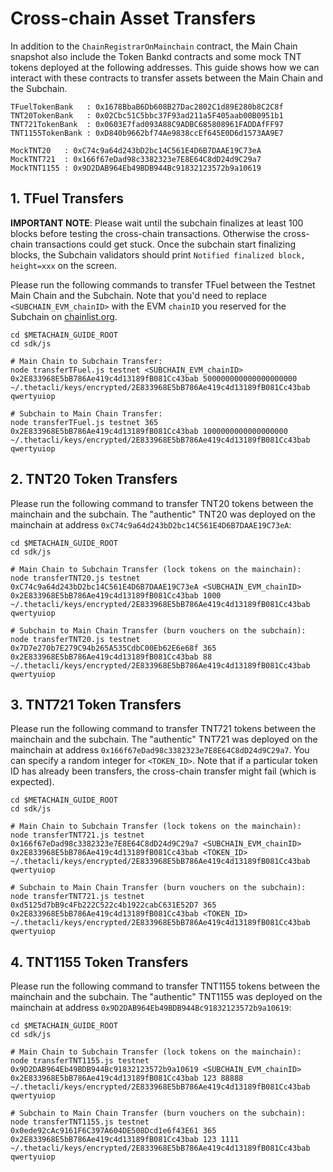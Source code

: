 # Cross-chain Asset Transfers

In addition to the `ChainRegistrarOnMainchain` contract, the Main Chain snapshot also include the Token Bankd contracts and some mock TNT tokens deployed at the following addresses. This guide shows how we can interact with these contracts to transfer assets between the Main Chain and the Subchain.

```
TFuelTokenBank   : 0x1678BbaB6Db608B27Dac2802C1d89E280b8C2C8f
TNT20TokenBank   : 0x02Cbc51C5bbc37F93ad211a5F405aab00B0951b1
TNT721TokenBank  : 0x0603E7fad093A88C9ADBC685808961FADDAfFF97
TNT1155TokenBank : 0xD840b9662bf74Ae9838ccEf645E0D6d1573AA9E7

MockTNT20   : 0xC74c9a64d243bD2bc14C561E4D6B7DAAE19C73eA
MockTNT721  : 0x166f67eDad98c3382323e7E8E64C8dD24d9C29a7
MockTNT1155 : 0x9D2DAB964Eb49BDB944Bc91832123572b9a10619
```

## 1. TFuel Transfers

**IMPORTANT NOTE**: Please wait until the subchain finalizes at least 100 blocks before testing the cross-chain transactions. Otherwise the cross-chain transactions could get stuck. Once the subchain start finalizing blocks, the Subchain validators should print `Notified finalized block, height=xxx` on the screen.

Please run the following commands to transfer TFuel between the Testnet Main Chain and the Subchain. Note that you'd need to replace `<SUBCHAIN_EVM_chainID>` with the EVM `chainID` you reserved for the Subchain on [chainlist.org](https://chainlist.org/).

```shell
cd $METACHAIN_GUIDE_ROOT
cd sdk/js

# Main Chain to Subchain Transfer:
node transferTFuel.js testnet <SUBCHAIN_EVM_chainID> 0x2E833968E5bB786Ae419c4d13189fB081Cc43bab 500000000000000000000 ~/.thetacli/keys/encrypted/2E833968E5bB786Ae419c4d13189fB081Cc43bab qwertyuiop

# Subchain to Main Chain Transfer:
node transferTFuel.js testnet 365 0x2E833968E5bB786Ae419c4d13189fB081Cc43bab 1000000000000000000 ~/.thetacli/keys/encrypted/2E833968E5bB786Ae419c4d13189fB081Cc43bab qwertyuiop
```

## 2. TNT20 Token Transfers

Please run the following command to transfer TNT20 tokens between the mainchain and the subchain. The "authentic" TNT20 was deployed on the mainchain at address `0xC74c9a64d243bD2bc14C561E4D6B7DAAE19C73eA`:

```shell
cd $METACHAIN_GUIDE_ROOT
cd sdk/js

# Main Chain to Subchain Transfer (lock tokens on the mainchain):
node transferTNT20.js testnet 0xC74c9a64d243bD2bc14C561E4D6B7DAAE19C73eA <SUBCHAIN_EVM_chainID> 0x2E833968E5bB786Ae419c4d13189fB081Cc43bab 1000 ~/.thetacli/keys/encrypted/2E833968E5bB786Ae419c4d13189fB081Cc43bab qwertyuiop

# Subchain to Main Chain Transfer (burn vouchers on the subchain):
node transferTNT20.js testnet 0x7D7e270b7E279C94b265A535CdbC00Eb62E6e68f 365 0x2E833968E5bB786Ae419c4d13189fB081Cc43bab 88 ~/.thetacli/keys/encrypted/2E833968E5bB786Ae419c4d13189fB081Cc43bab qwertyuiop
```

## 3. TNT721 Token Transfers

Please run the following command to transfer TNT721 tokens between the mainchain and the subchain. The "authentic" TNT721 was deployed on the mainchain at address `0x166f67eDad98c3382323e7E8E64C8dD24d9C29a7`. You can specify a random integer for `<TOKEN_ID>`. Note that if a particular token ID has already been transfers, the cross-chain transfer might fail (which is expected).

```shell
cd $METACHAIN_GUIDE_ROOT
cd sdk/js

# Main Chain to Subchain Transfer (lock tokens on the mainchain):
node transferTNT721.js testnet 0x166f67eDad98c3382323e7E8E64C8dD24d9C29a7 <SUBCHAIN_EVM_chainID> 0x2E833968E5bB786Ae419c4d13189fB081Cc43bab <TOKEN_ID> ~/.thetacli/keys/encrypted/2E833968E5bB786Ae419c4d13189fB081Cc43bab qwertyuiop

# Subchain to Main Chain Transfer (burn vouchers on the subchain):
node transferTNT721.js testnet 0xd5125d7bB9c4Fb222C522c4b1922cabC631E52D7 365 0x2E833968E5bB786Ae419c4d13189fB081Cc43bab <TOKEN_ID> ~/.thetacli/keys/encrypted/2E833968E5bB786Ae419c4d13189fB081Cc43bab qwertyuiop
```

## 4. TNT1155 Token Transfers

Please run the following command to transfer TNT1155 tokens between the mainchain and the subchain. The "authentic" TNT1155 was deployed on the mainchain at address `0x9D2DAB964Eb49BDB944Bc91832123572b9a10619`:

```shell
cd $METACHAIN_GUIDE_ROOT
cd sdk/js

# Main Chain to Subchain Transfer (lock tokens on the mainchain):
node transferTNT1155.js testnet 0x9D2DAB964Eb49BDB944Bc91832123572b9a10619 <SUBCHAIN_EVM_chainID> 0x2E833968E5bB786Ae419c4d13189fB081Cc43bab 123 88888 ~/.thetacli/keys/encrypted/2E833968E5bB786Ae419c4d13189fB081Cc43bab qwertyuiop

# Subchain to Main Chain Transfer (burn vouchers on the subchain):
node transferTNT1155.js testnet 0x0ede92cAc9161F6C397A604DE508Dcd1e6f43E61 365 0x2E833968E5bB786Ae419c4d13189fB081Cc43bab 123 1111 ~/.thetacli/keys/encrypted/2E833968E5bB786Ae419c4d13189fB081Cc43bab qwertyuiop
```
